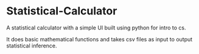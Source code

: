 # Statistical-Calculator
A statistical calculator with a simple UI built using python for intro to cs.

It does basic mathematical functions and takes csv files as input to output statistical inference.
